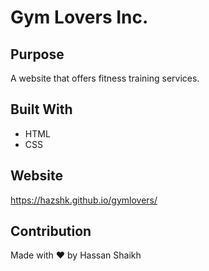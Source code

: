 # Gym Lovers Inc.

## Purpose
A website that offers fitness training services.

## Built With
* HTML
* CSS

## Website
https://hazshk.github.io/gymlovers/

## Contribution
Made with ❤️ by Hassan Shaikh
